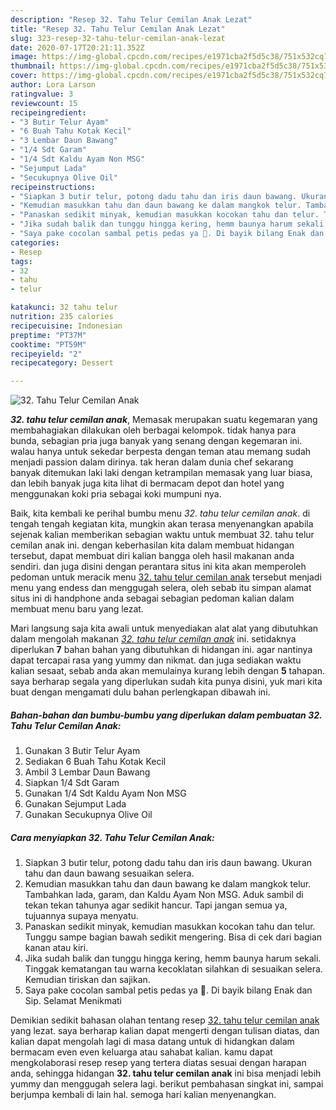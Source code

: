 ```yaml
---
description: "Resep 32. Tahu Telur Cemilan Anak Lezat"
title: "Resep 32. Tahu Telur Cemilan Anak Lezat"
slug: 323-resep-32-tahu-telur-cemilan-anak-lezat
date: 2020-07-17T20:21:11.352Z
image: https://img-global.cpcdn.com/recipes/e1971cba2f5d5c38/751x532cq70/32-tahu-telur-cemilan-anak-foto-resep-utama.jpg
thumbnail: https://img-global.cpcdn.com/recipes/e1971cba2f5d5c38/751x532cq70/32-tahu-telur-cemilan-anak-foto-resep-utama.jpg
cover: https://img-global.cpcdn.com/recipes/e1971cba2f5d5c38/751x532cq70/32-tahu-telur-cemilan-anak-foto-resep-utama.jpg
author: Lora Larson
ratingvalue: 3
reviewcount: 15
recipeingredient:
- "3 Butir Telur Ayam"
- "6 Buah Tahu Kotak Kecil"
- "3 Lembar Daun Bawang"
- "1/4 Sdt Garam"
- "1/4 Sdt Kaldu Ayam Non MSG"
- "Sejumput Lada"
- "Secukupnya Olive Oil"
recipeinstructions:
- "Siapkan 3 butir telur, potong dadu tahu dan iris daun bawang. Ukuran tahu dan daun bawang sesuaikan selera."
- "Kemudian masukkan tahu dan daun bawang ke dalam mangkok telur. Tambahkan lada, garam, dan Kaldu Ayam Non MSG. Aduk sambil di tekan tekan tahunya agar sedikit hancur. Tapi jangan semua ya, tujuannya supaya menyatu."
- "Panaskan sedikit minyak, kemudian masukkan kocokan tahu dan telur. Tunggu sampe bagian bawah sedikit mengering. Bisa di cek dari bagian kanan atau kiri."
- "Jika sudah balik dan tunggu hingga kering, hemm baunya harum sekali. Tinggak kematangan tau warna kecoklatan silahkan di sesuaikan selera. Kemudian tiriskan dan sajikan."
- "Saya pake cocolan sambal petis pedas ya 🥰. Di bayik bilang Enak dan Sip. Selamat Menikmati"
categories:
- Resep
tags:
- 32
- tahu
- telur

katakunci: 32 tahu telur 
nutrition: 235 calories
recipecuisine: Indonesian
preptime: "PT37M"
cooktime: "PT59M"
recipeyield: "2"
recipecategory: Dessert

---
```



![32. Tahu Telur Cemilan Anak](https://img-global.cpcdn.com/recipes/e1971cba2f5d5c38/751x532cq70/32-tahu-telur-cemilan-anak-foto-resep-utama.jpg)

<b><i>32. tahu telur cemilan anak</i></b>, Memasak merupakan suatu kegemaran yang membahagiakan dilakukan oleh berbagai kelompok. tidak hanya para bunda, sebagian pria juga banyak yang senang dengan kegemaran ini. walau hanya untuk sekedar berpesta dengan teman atau memang sudah menjadi passion dalam dirinya. tak heran dalam dunia chef sekarang banyak ditemukan laki laki dengan ketrampilan memasak yang luar biasa, dan lebih banyak juga kita lihat di bermacam depot dan hotel yang menggunakan koki pria sebagai koki mumpuni nya.

Baik, kita kembali ke perihal bumbu menu <i>32. tahu telur cemilan anak</i>. di tengah tengah kegiatan kita, mungkin akan terasa menyenangkan apabila sejenak kalian memberikan sebagian waktu untuk membuat 32. tahu telur cemilan anak ini. dengan keberhasilan kita dalam membuat hidangan tersebut, dapat membuat diri kalian bangga oleh hasil makanan anda sendiri. dan juga disini dengan perantara situs ini kita akan memperoleh pedoman untuk meracik menu <u>32. tahu telur cemilan anak</u> tersebut menjadi menu yang endess dan menggugah selera, oleh sebab itu simpan alamat situs ini di handphone anda sebagai sebagian pedoman kalian dalam membuat menu baru yang lezat.




Mari langsung saja kita awali untuk menyediakan alat alat yang dibutuhkan dalam mengolah makanan <u><i>32. tahu telur cemilan anak</i></u> ini. setidaknya diperlukan <b>7</b> bahan bahan yang dibutuhkan di hidangan ini. agar nantinya dapat tercapai rasa yang yummy dan nikmat. dan juga sediakan waktu kalian sesaat, sebab anda akan memulainya kurang lebih dengan <b>5</b> tahapan. saya berharap segala yang diperlukan sudah kita punya disini, yuk mari kita buat dengan mengamati dulu bahan perlengkapan dibawah ini.

<!--inarticleads1-->

##### Bahan-bahan dan bumbu-bumbu yang diperlukan dalam pembuatan 32. Tahu Telur Cemilan Anak:

1. Gunakan 3 Butir Telur Ayam
1. Sediakan 6 Buah Tahu Kotak Kecil
1. Ambil 3 Lembar Daun Bawang
1. Siapkan 1/4 Sdt Garam
1. Gunakan 1/4 Sdt Kaldu Ayam Non MSG
1. Gunakan Sejumput Lada
1. Gunakan Secukupnya Olive Oil




<!--inarticleads2-->

##### Cara menyiapkan 32. Tahu Telur Cemilan Anak:

1. Siapkan 3 butir telur, potong dadu tahu dan iris daun bawang. Ukuran tahu dan daun bawang sesuaikan selera.
1. Kemudian masukkan tahu dan daun bawang ke dalam mangkok telur. Tambahkan lada, garam, dan Kaldu Ayam Non MSG. Aduk sambil di tekan tekan tahunya agar sedikit hancur. Tapi jangan semua ya, tujuannya supaya menyatu.
1. Panaskan sedikit minyak, kemudian masukkan kocokan tahu dan telur. Tunggu sampe bagian bawah sedikit mengering. Bisa di cek dari bagian kanan atau kiri.
1. Jika sudah balik dan tunggu hingga kering, hemm baunya harum sekali. Tinggak kematangan tau warna kecoklatan silahkan di sesuaikan selera. Kemudian tiriskan dan sajikan.
1. Saya pake cocolan sambal petis pedas ya 🥰. Di bayik bilang Enak dan Sip. Selamat Menikmati




Demikian sedikit bahasan olahan tentang resep <u>32. tahu telur cemilan anak</u> yang lezat. saya berharap kalian dapat mengerti dengan tulisan diatas, dan kalian dapat mengolah lagi di masa datang untuk di hidangkan dalam bermacam even even keluarga atau sahabat kalian. kamu dapat mengkolaborasi resep resep yang tertera diatas sesuai dengan harapan anda, sehingga hidangan <b>32. tahu telur cemilan anak</b> ini bisa menjadi lebih yummy dan menggugah selera lagi. berikut pembahasan singkat ini, sampai berjumpa kembali di lain hal. semoga hari kalian menyenangkan.
